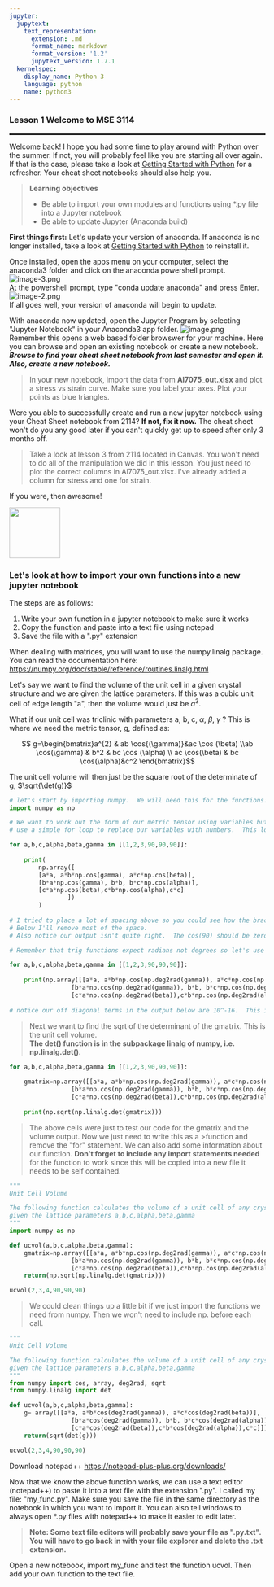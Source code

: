 ```yaml
---
jupyter:
  jupytext:
    text_representation:
      extension: .md
      format_name: markdown
      format_version: '1.2'
      jupytext_version: 1.7.1
  kernelspec:
    display_name: Python 3
    language: python
    name: python3
---
```


### Lesson 1 Welcome to MSE 3114

<hr style="height: 3.0px"/>


Welcome back!  I hope you had some time to play around with Python over the summer.  If not, you will probably feel like you are starting all over again.  If that is the case, please take a look at  [Getting Started with Python](https://www.linkedin.com/learning/python-quick-start) for a refresher.  Your cheat sheet notebooks should also help you.  


>**Learning objectives**
>* Be able to import your own modules and functions using *.py file into a Jupyter notebook
>* Be able to update Jupyter (Anaconda build)  


**First things first:**
Let's update your version of anaconda.  If anaconda is no longer installed, take a look at  [Getting Started with Python](https://www.linkedin.com/learning/python-quick-start) to reinstall it.  

Once installed, open the apps menu on your computer, select the anaconda3 folder and click on the anaconda powershell prompt.   ![image-3.png](attachment:image-3.png)  
At the powershell prompt, type "conda update anaconda" and press Enter.  ![image-2.png](attachment:image-2.png)  
If all goes well, your version of anaconda will begin to update.  


With anaconda now updated, open the Jupyter Program by selecting "Jupyter Notebook" in your Anaconda3 app folder.  ![image.png](attachment:image.png)  
Remember this opens a web based folder browswer for your machine.  Here you can browse and open an existing notebook or create a new notebook.  ***Browse to find your cheat sheet notebook from last semester and open it. Also, create a new notebook.***  


>In your new notebook, import the data from **Al7075_out.xlsx** and plot a stress vs strain curve.  Make sure you label your axes.  Plot your points as blue triangles.  


Were you able to successfully create and run a new jupyter notebook using your Cheat Sheet notebook from 2114?  **If not, fix it now.**  The cheat sheet won't do you any good later if you can't quickly get up to speed after only 3 months off.   

>Take a look at lesson 3 from 2114 located in Canvas. You won't need to do all of the manipulation we did in this lesson.  You just need to plot the correct columns in Al7075_out.xlsx.  I've already added a column for stress and one for strain.  


If you were, then awesome! 
<div>
<img src="attachment:image.png" width="100">
</div>


### Let's look at how to import your own functions into a new jupyter notebook

The steps are as follows:
1. Write your own function in a jupyter notebook to make sure it works  
2. Copy the function and paste into a text file using notepad  
3. Save the file with a ".py" extension 


When dealing with matrices, you will want to use the numpy.linalg package.  You can read the documentation here: https://numpy.org/doc/stable/reference/routines.linalg.html  


Let's say we want to find the volume of the unit cell in a given crystal structure and we are given the lattice parameters.  If this was a cubic unit cell of edge length "a", then the volume would just be $a^3$.  

What if our unit cell was triclinic with parameters a, b, c, $\alpha$, $\beta$, $\gamma$ ?  This is where we need the metric tensor, g, defined as: 

$$ g=\begin{bmatrix}a^{2} & ab \cos{(\gamma)}&ac \cos (\beta) \\ab \cos(\gamma) & b^2 & bc \cos (\alpha) \\ ac  \cos(\beta) & bc \cos(\alpha)&c^2 \end{bmatrix}$$

The unit cell volume will then just be the square root of the determinate of g,  $\sqrt{\det(g)}$



```python
# let's start by importing numpy.  We will need this for the functions: array, cos, det, and rad2deg
import numpy as np
```

```python
# We want to work out the form of our metric tensor using variables but the array needs numbers so we will 
# use a simple for loop to replace our variables with numbers.  This looks like:

for a,b,c,alpha,beta,gamma in [[1,2,3,90,90,90]]:
    
    print(
        np.array([
        [a*a, a*b*np.cos(gamma), a*c*np.cos(beta)],
        [b*a*np.cos(gamma), b*b, b*c*np.cos(alpha)], 
        [c*a*np.cos(beta),c*b*np.cos(alpha),c*c]
                ])
        )
          
# I tried to place a lot of spacing above so you could see how the brackets all align but we don't need to do this.  
# Below I'll remove most of the space.  
# Also notice our output isn't quite right.  The cos(90) should be zero. What is wrong?

```

```python
# Remember that trig functions expect radians not degrees so let's use the deg2rad() function to convert

for a,b,c,alpha,beta,gamma in [[1,2,3,90,90,90]]:
    
    print(np.array([[a*a, a*b*np.cos(np.deg2rad(gamma)), a*c*np.cos(np.deg2rad(beta))], 
                 [b*a*np.cos(np.deg2rad(gamma)), b*b, b*c*np.cos(np.deg2rad(alpha))], 
                 [c*a*np.cos(np.deg2rad(beta)),c*b*np.cos(np.deg2rad(alpha)),c*c]]))
    
# notice our off diagonal terms in the output below are 10^-16.  This is zero within our floating point precision.  
```

>Next we want to find the sqrt of the determinant of the gmatrix. This is the unit cell volume.  
>**The det() function is in the subpackage linalg of numpy, i.e. np.linalg.det().**    

```python
for a,b,c,alpha,beta,gamma in [[1,2,3,90,90,90]]:
    
    gmatrix=np.array([[a*a, a*b*np.cos(np.deg2rad(gamma)), a*c*np.cos(np.deg2rad(beta))], 
                 [b*a*np.cos(np.deg2rad(gamma)), b*b, b*c*np.cos(np.deg2rad(alpha))], 
                 [c*a*np.cos(np.deg2rad(beta)),c*b*np.cos(np.deg2rad(alpha)),c*c]])
    
    print(np.sqrt(np.linalg.det(gmatrix)))
```

>The above cells were just to test our code for the gmatrix and the volume output.  Now we just need to write this as a >function and remove the "for" statement.  We can also add some information about our function. **Don't forget to include any import statements needed** for the function to work since this will be copied into a new file it needs to be self contained.

```python
"""
Unit Cell Volume

The following function calculates the volume of a unit cell of any crystal system 
given the lattice parameters a,b,c,alpha,beta,gamma
"""
import numpy as np

def ucvol(a,b,c,alpha,beta,gamma):
    gmatrix=np.array([[a*a, a*b*np.cos(np.deg2rad(gamma)), a*c*np.cos(np.deg2rad(beta))], 
                 [b*a*np.cos(np.deg2rad(gamma)), b*b, b*c*np.cos(np.deg2rad(alpha))], 
                 [c*a*np.cos(np.deg2rad(beta)),c*b*np.cos(np.deg2rad(alpha)),c*c]])
    return(np.sqrt(np.linalg.det(gmatrix)))
```

```python
ucvol(2,3,4,90,90,90)
```

>We could clean things up a little bit if we just import the functions we need from numpy.  Then we won't need to include np. before each call.  

```python
"""
Unit Cell Volume

The following function calculates the volume of a unit cell of any crystal system 
given the lattice parameters a,b,c,alpha,beta,gamma
"""
from numpy import cos, array, deg2rad, sqrt
from numpy.linalg import det

def ucvol(a,b,c,alpha,beta,gamma):
    g= array([[a*a, a*b*cos(deg2rad(gamma)), a*c*cos(deg2rad(beta))], 
                 [b*a*cos(deg2rad(gamma)), b*b, b*c*cos(deg2rad(alpha))], 
                 [c*a*cos(deg2rad(beta)),c*b*cos(deg2rad(alpha)),c*c]])
    return(sqrt(det(g)))
```

```python
ucvol(2,3,4,90,90,90)
```

Download notepad++ https://notepad-plus-plus.org/downloads/

Now that we know the above function works, we can use a text editor (notepad++) to paste it into a text file with the extension ".py".  I called my file: "my_func.py".  Make sure you save the file in the same directory as the notebook in which you want to import it. You can also tell windows to always open *.py files with notepad++ to make it easier to edit later.  

>**Note:  Some text file editors will probably save your file as ".py.txt".  You will have to go back in with your file explorer and delete the .txt extension.**  


Open a new notebook, import my_func and test the function ucvol.  Then add your own function to the text file.

```python

```
